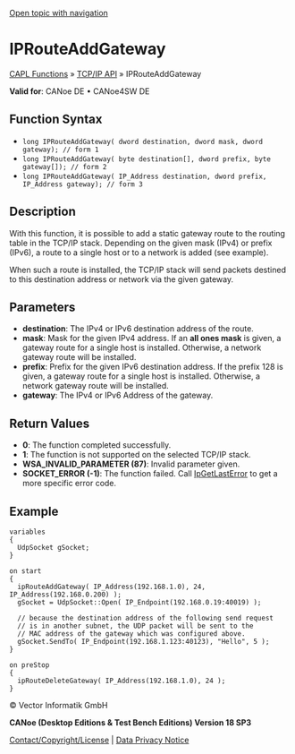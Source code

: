 [Open topic with navigation](../../../../../CANoeDEFamily.htm#Topics/CAPLFunctions/TCPIPAPI/Functions/CAPLfunctionIPRouteAddGateway.md)

# IPRouteAddGateway

[CAPL Functions](../../CAPLfunctions.md) » [TCP/IP API](../CAPLfunctionsTCPIPOverview.md) » IPRouteAddGateway

**Valid for**: CANoe DE • CANoe4SW DE

## Function Syntax

- `long IPRouteAddGateway( dword destination, dword mask, dword gateway); // form 1`
- `long IPRouteAddGateway( byte destination[], dword prefix, byte gateway[]); // form 2`
- `long IPRouteAddGateway( IP_Address destination, dword prefix, IP_Address gateway); // form 3`

## Description

With this function, it is possible to add a static gateway route to the routing table in the TCP/IP stack. Depending on the given mask (IPv4) or prefix (IPv6), a route to a single host or to a network is added (see example).

When such a route is installed, the TCP/IP stack will send packets destined to this destination address or network via the given gateway.

## Parameters

- **destination**: The IPv4 or IPv6 destination address of the route.
- **mask**: Mask for the given IPv4 address. If an **all ones mask** is given, a gateway route for a single host is installed. Otherwise, a network gateway route will be installed.
- **prefix**: Prefix for the given IPv6 destination address. If the prefix 128 is given, a gateway route for a single host is installed. Otherwise, a network gateway route will be installed.
- **gateway**: The IPv4 or IPv6 Address of the gateway.

## Return Values

- **0**: The function completed successfully.
- **1**: The function is not supported on the selected TCP/IP stack.
- **WSA_INVALID_PARAMETER (87)**: Invalid parameter given.
- **SOCKET_ERROR (-1)**: The function failed. Call [IpGetLastError](CAPLfunctionIPGetLastError.md) to get a more specific error code.

## Example

```plaintext
variables
{
  UdpSocket gSocket;
}

on start
{
  ipRouteAddGateway( IP_Address(192.168.1.0), 24, IP_Address(192.168.0.200) );
  gSocket = UdpSocket::Open( IP_Endpoint(192.168.0.19:40019) );

  // because the destination address of the following send request
  // is in another subnet, the UDP packet will be sent to the
  // MAC address of the gateway which was configured above.
  gSocket.SendTo( IP_Endpoint(192.168.1.123:40123), "Hello", 5 );
}

on preStop
{
  ipRouteDeleteGateway( IP_Address(192.168.1.0), 24 );
}
```

© Vector Informatik GmbH

**CANoe (Desktop Editions & Test Bench Editions) Version 18 SP3**

[Contact/Copyright/License](../../../Shared/ContactCopyrightLicense.md) | [Data Privacy Notice](https://www.vector.com/int/en/company/get-info/privacy-policy/)
